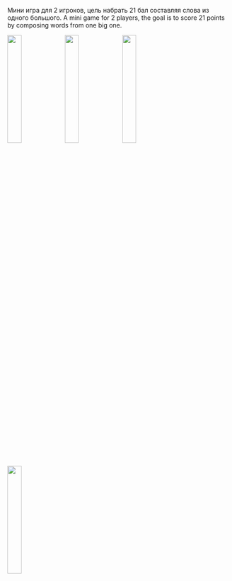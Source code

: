 Мини игра для 2 игроков, цель набрать 21 бал составляя слова из одного большого.
A mini game for 2 players, the goal is to score 21 points by composing words from one big one.

<img src="https://user-images.githubusercontent.com/111577951/229268708-a7235acb-f724-4d6d-85cd-295f2533b79e.PNG" width=25% height=25%> <img src="https://user-images.githubusercontent.com/111577951/229269069-fe132519-6e3f-49bc-a138-a555cd53c2cf.PNG" width=25% height=25%> <img src="https://user-images.githubusercontent.com/111577951/229269106-6d6a77c0-6d07-49d7-9fcb-ef963d4137a6.PNG" width=25% height=25%> <img src="https://user-images.githubusercontent.com/111577951/229269109-3d5a7f7a-22d0-4f97-9f62-7b70e6238c18.PNG" width=25% height=25%> 


